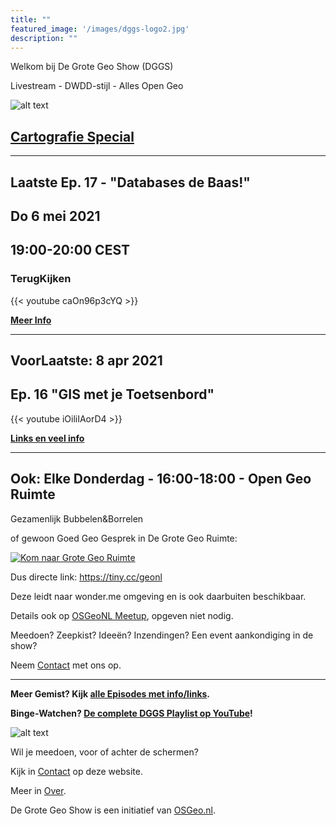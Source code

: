 ```yaml
---
title: ""
featured_image: '/images/dggs-logo2.jpg'
description: ""
---
```


Welkom bij De Grote Geo Show (DGGS)
   
Livestream - DWDD-stijl - Alles Open Geo

![alt text](/images/episode-0018/poster-dggs-ep18.jpg "Ep 18 Poster")
## [Cartografie Special](/episode/episode-0018/)
____

## Laatste Ep. 17 - "Databases de Baas!"
## Do 6 mei 2021 
## 19:00-20:00 CEST

### TerugKijken

{{< youtube caOn96p3cYQ >}}

__[Meer Info](/episode/episode-0017/)__

____

## VoorLaatste: 8 apr 2021

## Ep. 16 "GIS met je Toetsenbord" 

{{< youtube iOiliIAorD4 >}}

__[Links en veel info](/episode/episode-0016/)__

<!-- ### Direct Kijken

__[Op YouTube](https://www.youtube.com/watch?v=iOiliIAorD4)__

__[Op Twitch](https://www.twitch.tv/osgeonl/schedule)__
-->

____
## Ook: Elke Donderdag - 16:00-18:00 - Open Geo Ruimte

Gezamenlijk Bubbelen&Borrelen 

of gewoon Goed Geo Gesprek in De Grote Geo Ruimte:

[![Kom naar Grote Geo Ruimte](/images/grote-geo-ruimte-trans.jpg)](https://tiny.cc/geonl "naar Grote Geo Ruimte")
 
Dus directe link: https://tiny.cc/geonl

Deze leidt naar wonder.me omgeving en is ook daarbuiten beschikbaar.

Details ook op [OSGeoNL Meetup](https://www.meetup.com/OSGeoNL/events/lgjwdsyccdbgb/), opgeven niet nodig.


Meedoen? Zeepkist? Ideeën? Inzendingen? Een event aankondiging in de show?

Neem [Contact](/contact/) met ons op. 

____

__Meer Gemist? Kijk [alle Episodes met info/links](/episode).__ 
 
__Binge-Watchen? [De complete DGGS Playlist op YouTube](https://www.youtube.com/playlist?list=PLJMEnRQpAfZqCkhGh3lb3KUnXssK7Sk6C)!__

![alt text](/images/screenshots/episode-1-10.png "Episode #1-#10")

Wil je meedoen, voor of achter de schermen?

Kijk in [Contact](/contact/) op deze website.

Meer in [Over](/about/).

De Grote Geo Show is een initiatief van [OSGeo.nl](https://osgeo.nl).
                                                                   